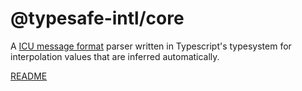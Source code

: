 # @typesafe-intl/core
A [ICU message format](https://formatjs.io/docs/core-concepts/icu-syntax/) parser written in Typescript's typesystem for interpolation values that are inferred automatically.

[README](https://github.com/jarvispact/typesafe-intl/blob/main/README.md)